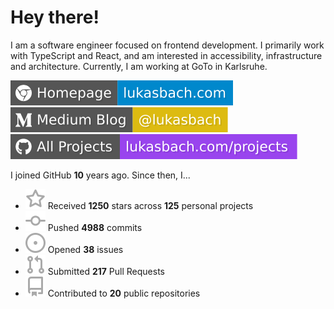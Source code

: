 # Hey there!

I am a software engineer focused on frontend development. I primarily work with TypeScript and React, and am interested in accessibility, infrastructure and architecture. Currently, I am working at GoTo in Karlsruhe.

[![Homepage](./icons/homepage.svg)](https://lukasbach.com)
[![Medium Blog](./icons/medium.svg)](https://medium.com/@lukasbach)
[![My Projects](./icons/projects.svg)](https://lukasbach.com/projects)

I joined GitHub **10** years ago. Since then, I...

- ![](./icons/star.svg) Received **1250** stars across **125** personal projects
- ![](./icons/commit.svg) Pushed **4988** commits
- ![](./icons/issues.svg) Opened **38** issues
- ![](./icons/pr.svg) Submitted **217** Pull Requests
- ![](./icons/repo.svg) Contributed to **20** public repositories
